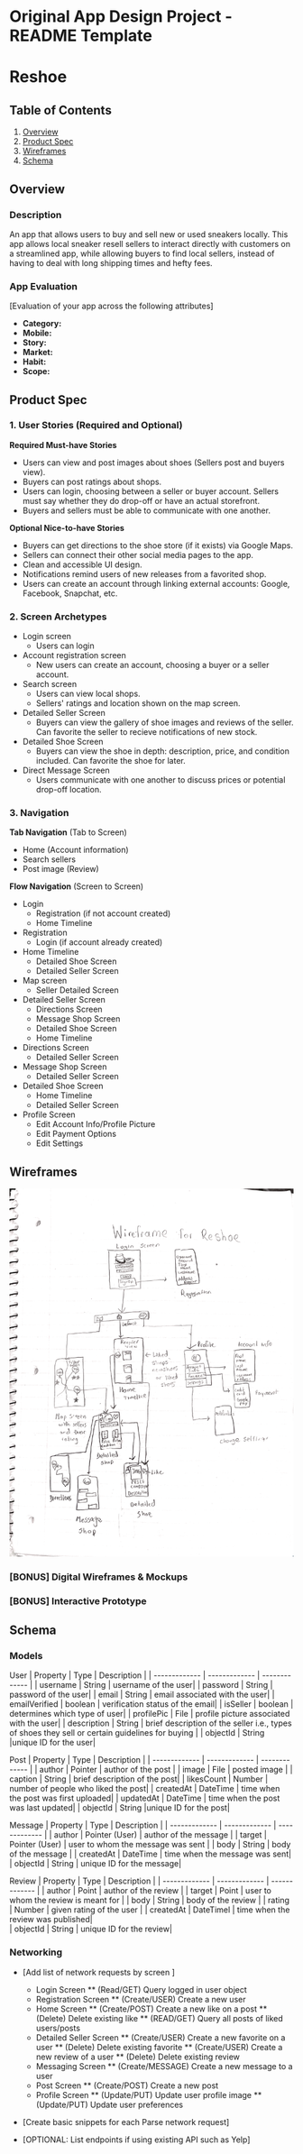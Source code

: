 Original App Design Project - README Template
===

# Reshoe

## Table of Contents
1. [Overview](#Overview)
1. [Product Spec](#Product-Spec)
1. [Wireframes](#Wireframes)
2. [Schema](#Schema)

## Overview
### Description
An app that allows users to buy and sell new or used sneakers locally. This app allows local sneaker resell sellers to interact directly with customers on a streamlined app, while allowing buyers to find local sellers, instead of having to deal with long shipping times and hefty fees.

### App Evaluation
[Evaluation of your app across the following attributes]
- **Category:**
- **Mobile:**
- **Story:**
- **Market:**
- **Habit:**
- **Scope:**

## Product Spec

### 1. User Stories (Required and Optional)

**Required Must-have Stories**

* Users can view and post images about shoes (Sellers post and buyers view).
* Buyers can post ratings about shops.
* Users can login, choosing between a seller or buyer account. Sellers must say whether they do drop-off or have an actual storefront.
* Buyers and sellers must be able to communicate with one another.

**Optional Nice-to-have Stories**

* Buyers can get directions to the shoe store (if it exists) via Google Maps.
* Sellers can connect their other social media pages to the app.
* Clean and accessible UI design.
* Notifications remind users of new releases from a favorited shop.
* Users can create an account through linking external accounts: Google, Facebook, Snapchat, etc.

### 2. Screen Archetypes

* Login screen
   * Users can login
* Account registration screen
   * New users can create an account, choosing a buyer or a seller account.
* Search screen
   * Users can view local shops.
   * Sellers' ratings and location shown on the map screen.
* Detailed Seller Screen
   * Buyers can view the gallery of shoe images and reviews of the seller. Can favorite the seller to recieve notifications of new stock.
* Detailed Shoe Screen
    * Buyers can view the shoe in depth: description, price, and condition included. Can favorite the shoe for later.
* Direct Message Screen
   * Users communicate with one another to discuss prices or potential drop-off location.

### 3. Navigation

**Tab Navigation** (Tab to Screen)

* Home (Account information)
* Search sellers
* Post image (Review)

**Flow Navigation** (Screen to Screen)

* Login
   - Registration (if not account created)
   - Home Timeline
* Registration
   - Login (if account already created)
* Home Timeline
   - Detailed Shoe Screen
   - Detailed Seller Screen
* Map screen
   - Seller Detailed Screen 
* Detailed Seller Screen
   - Directions Screen 
   - Message Shop Screen
   - Detailed Shoe Screen
   - Home Timeline
* Directions Screen
   - Detailed Seller Screen
* Message Shop Screen
   - Detailed Seller Screen
* Detailed Shoe Screen
   - Home Timeline
   - Detailed Seller Screen   
* Profile Screen
   - Edit Account Info/Profile Picture
   - Edit Payment Options
   - Edit Settings

## Wireframes
<img src="Wireframe.png" width=600>

### [BONUS] Digital Wireframes & Mockups

### [BONUS] Interactive Prototype

## Schema 

### Models

User
| Property  | Type | Description |
| ------------- | ------------- | ------------- |
| username  | String  | username of the user|
| password  | String  | password of the user|
| email  | String  | email associated with the user|
| emailVerified | boolean | verification status of the email|
| isSeller | boolean | determines which type of user|
| profilePic | File | profile picture associated with the user|
| description | String | brief description of the seller i.e., types of shoes they sell or certain guidelines for buying |
| objectId  | String |unique ID for the user|

Post
| Property  | Type | Description |
| ------------- | ------------- | ------------- |
| author  | Pointer<User>  |  author of the post |
| image  | File  | posted image |
| caption  | String  | brief description of the post|
| likesCount  | Number  | number of people who liked the post|
| createdAt  | DateTime | time when the post was first uploaded|
| updatedAt  | DateTime  | time when the post was last updated|
| objectId  | String |unique ID for the post|

Message
| Property  | Type | Description |
| ------------- | ------------- | ------------- |
| author | Pointer (User)  | author of the message |
| target | Pointer (User)  | user to whom the message was sent  |
| body  | String |  body of the message |
| createdAt  | DateTime  | time when the message was sent|        
| objectId  | String | unique ID for the message|
  
Review
| Property  | Type | Description |
| ------------- | ------------- | ------------- |
| author | Point<User>  | author of the review |
| target | Point<User>  | user to whom the review is meant for  |
| body  | String |  body of the review |
| rating  | Number |  given rating of the user |
| createdAt  | DateTimel  | time when the review was published|        
| objectId  | String | unique ID for the review|

### Networking
- [Add list of network requests by screen ]
  * Login Screen
    ** (Read/GET) Query logged in user object
  * Registration Screen
    ** (Create/USER) Create a new user
  * Home Screen
    ** (Create/POST) Create a new like on a post
    ** (Delete) Delete existing like
    **  (READ/GET) Query all posts of liked users/posts
  * Detailed Seller Screen
    ** (Create/USER) Create a new favorite on a user
    ** (Delete) Delete existing favorite 
    ** (Create/USER) Create a new review of a user
    ** (Delete) Delete existing review
  * Messaging Screen
    ** (Create/MESSAGE) Create a new message to a user
  * Post Screen
    ** (Create/POST) Create a new post 
  * Profile Screen
    ** (Update/PUT) Update user profile image
    ** (Update/PUT) Update user preferences
  
- [Create basic snippets for each Parse network request]
- [OPTIONAL: List endpoints if using existing API such as Yelp]
